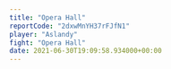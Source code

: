 ```yaml
---
title: "Opera Hall"
reportCode: "2dxwMnYH37rFJfN1"
player: "Aslandy"
fight: "Opera Hall"
date: 2021-06-30T19:09:58.934000+00:00
---
```

